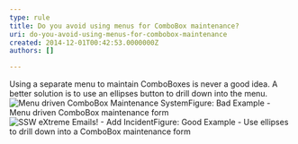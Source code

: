 ```yaml
---
type: rule
title: Do you avoid using menus for ComboBox maintenance?
uri: do-you-avoid-using-menus-for-combobox-maintenance
created: 2014-12-01T00:42:53.0000000Z
authors: []

---
```


 
Using a separate menu to maintain ComboBoxes is never a good idea. A  better solution is to use an ellipses button to drill down into the  menu.
 ![Menu driven ComboBox Maintenance System](http&#58;//www.ssw.com.au/ssw/Standards/Rules/Images/ComboBoxMenuBad.gif)Figure: Bad Example - Menu driven ComboBox maintenance form![SSW eXtreme Emails! - Add Incident](http&#58;//www.ssw.com.au/ssw/Standards/Rules/Images/Ellipses.gif)Figure: Good Example - Use ellipses to drill down into a ComboBox maintenance form
